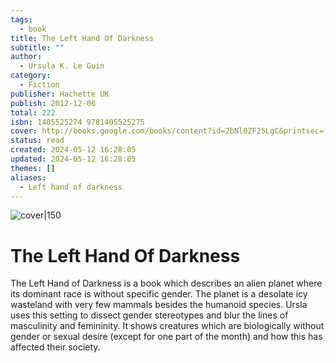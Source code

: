 ```yaml
---  
tags:  
  - book  
title: The Left Hand Of Darkness  
subtitle: ""  
author:  
  - Ursula K. Le Guin  
category:  
  - Fiction  
publisher: Hachette UK  
publish: 2012-12-06  
total: 222  
isbn: 1405525274 9781405525275  
cover: http://books.google.com/books/content?id=2bNl0ZF25LgC&printsec=frontcover&img=1&zoom=1&edge=curl&source=gbs_api  
status: read  
created: 2024-05-12 16:28:05  
updated: 2024-05-12 16:28:05  
themes: []  
aliases:  
  - Left hand of darkness  
---  
```

  
![cover|150](http://books.google.com/books/content?id=2bNl0ZF25LgC&printsec=frontcover&img=1&zoom=1&edge=curl&source=gbs_api)  
# The Left Hand Of Darkness  
  
The Left Hand of Darkness is a book which describes an alien planet where its dominant race is without specific gender. The planet is a desolate icy wasteland with very few mammals besides the humanoid species. Ursla uses this setting to dissect gender stereotypes and blur the lines of masculinity and femininity. It shows creatures which are biologically without gender or sexual desire (except for one part of the month) and how this has affected their society.